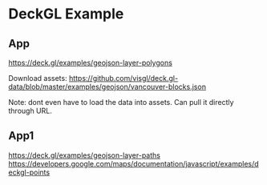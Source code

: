 # DeckGL Example

## App 

https://deck.gl/examples/geojson-layer-polygons

Download assets:
https://github.com/visgl/deck.gl-data/blob/master/examples/geojson/vancouver-blocks.json

Note: dont even have to load the data into assets.
Can pull it directly through URL.


## App1

https://deck.gl/examples/geojson-layer-paths
https://developers.google.com/maps/documentation/javascript/examples/deckgl-points



